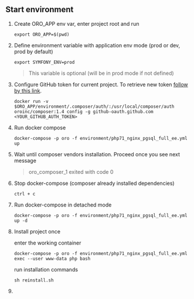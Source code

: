 ## Start environment

1. Create ORO_APP env var, enter project root and run
    ```
    export ORO_APP=$(pwd)
    ```
    
2. Define environment variable with application env mode (prod or dev, prod by default)
    ```
    export SYMFONY_ENV=prod
    ```
   > This variable is optional (will be in prod mode if not defined)
    
3. Configure GitHub token for current project. To retrieve new token [follow by this link](https://github.com/settings/tokens/new?scopes=repo&description=Composer+OroEnv).
    ```
    docker run -v $ORO_APP/environment/.composer/auth/:/usr/local/composer/auth oroinc/composer:1.4 config -g github-oauth.github.com <YOUR_GITHUB_AUTH_TOKEN>
    ```
    
4. Run docker compose
    ```
    docker-compose -p oro -f environment/php71_nginx_pgsql_full_ee.yml up
    ```

5. Wait until composer vendors installation. Proceed once you see next message
    
    > oro_composer_1 exited with code 0
    
6. Stop docker-compose (composer already installed dependencies)
    ```
    ctrl + c
    ```

7. Run docker-compose in detached mode
    ```
    docker-compose -p oro -f environment/php71_nginx_pgsql_full_ee.yml up -d
    ```

8. Install project once

    enter the working container
    ```
    docker-compose -p oro -f environment/php71_nginx_pgsql_full_ee.yml exec --user www-data php bash
    ```
    
    run installation commands
    ```
    sh reinstall.sh
    ```

9. 